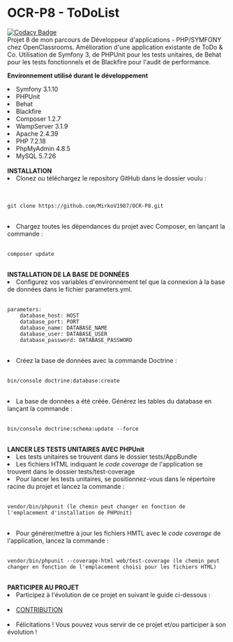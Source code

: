 # OCR-P8 - ToDoList<br/>
[![Codacy Badge](https://app.codacy.com/project/badge/Grade/ecb9b0dff3b742a2bbee8fcdc6e0ea5d)](https://www.codacy.com/manual/MirkoV1987/OCR-P8?utm_source=github.com&amp;utm_medium=referral&amp;utm_content=MirkoV1987/OCR-P8&amp;utm_campaign=Badge_Grade)</br>
Projet 8 de mon parcours de Développeur d'applications - PHP/SYMFONY chez OpenClassrooms. Amélioration d'une application existante de ToDo & Co. Utilisation de Symfony 3, de PHPUnit pour les tests unitaires, de Behat pour les tests fonctionnels et de Blackfire pour l'audit de performance.

<b>Environnement utilisé durant le développement</b>
<li>Symfony 3.1.10</li>
<li>PHPUnit</li>
<li>Behat</li>
<li>Blackfire</li>
<li>Composer 1.2.7</li>
<li>WampServer 3.1.9</li>
<li>Apache 2.4.39</li>
<li>PHP 7.2.18</li>
<li>PhpMyAdmin 4.8.5</li> 
<li>MySQL 5.7.26</li>
<br/>
<b>INSTALLATION</b>
</br>
<li>Clonez ou téléchargez le repository GitHub dans le dossier voulu :</li></br>
</br>

    git clone https://github.com/MirkoV1987/OCR-P8.git
</br>
<li>Chargez toutes les dépendances du projet avec Composer, en lançant la commande :</li>
</br>

    composer update
</br>
<b>INSTALLATION DE LA BASE DE DONNÉES</b>
<li>Configurez vos variables d'environnement tel que la connexion à la base de données dans le fichier parameters.yml.</li>
</br>

    parameters:
        database_host: HOST
        database_port: PORT
        database_name: DATABASE_NAME
        database_user: DATABASE_USER
        database_password: DATABASE_PASSWORD
</br>
<li>Créez la base de données avec la commande Doctrine :</li>
</br>

    bin/console doctrine:database:create
</br>
<li>La base de données a été créée. Générez les tables du database en lançant la commande :</li>
</br>

    bin/console doctrine:schema:update --force
</br>
<b>LANCER LES TESTS UNITAIRES AVEC PHPUnit</b>
<li>Les tests unitaires se trouvent dans le dossier tests/AppBundle</li>
<li>Les fichiers HTML indiquant le <em>code coverage</em> de l'application se trouvent dans le dossier tests/test-coverage</li>
<li>Pour lancer les tests unitaires, se positionnez-vous dans le répertoire racine du projet et lancez la commande :</li>
</br>

    vendor/bin/phpunit (le chemin peut changer en fonction de l'emplacement d'installation de PHPUnit)
</br>
<li>Pour générer/mettre à jour les fichiers HMTL avec le <em>code coverage</em> de l'application, lancez la commande :</li>
</br>

    vendor/bin/phpunit --coverage-html web/test-coverage (le chemin peut changer en fonction de l'emplacement choisi pour les fichiers HTML)
</br>
<b>PARTICIPER AU PROJET</b>
<li>Participez à l'évolution de ce projet en suivant le guide ci-dessous :</li>
</br>
<li><a href="https://github.com/MirkoV1987/OCR-P8/blob/master/CONTRIBUTING.MD" target="_blank">CONTRIBUTION</a></li>
</br>
<li>Félicitations ! Vous pouvez vous servir de ce projet et/ou participer à son évolution !</li>

